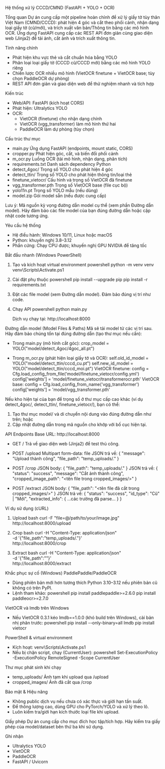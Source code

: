 Hệ thống xử lý CCCD/CMND (FastAPI + YOLO + OCR)

Tổng quan
Dự án cung cấp một pipeline hoàn chỉnh để xử lý giấy tờ tùy thân Việt Nam (CMND/CCCD): phát hiện 4 góc và cắt theo phối cảnh, nhận dạng loại giấy tờ (cũ/mới), và trích xuất văn bản/Thông tin bằng các mô hình OCR. Ứng dụng FastAPI cung cấp các REST API đơn giản cùng giao diện web (Jinja2) để tải ảnh, cắt ảnh và trích xuất thông tin.

Tính năng chính
- Phát hiện khu vực thẻ và cắt chuẩn hóa bằng YOLO
- Phân loại loại giấy tờ (CCCD cũ/CCCD mới) bằng các mô hình YOLO riêng
- Chiến lược OCR nhiều mô hình (VietOCR finetune + VietOCR base; tùy chọn PaddleOCR dự phòng)
- REST API đơn giản và giao diện web để thử nghiệm nhanh và tích hợp

Kiến trúc
- Web/API: FastAPI (kích hoạt CORS)
- Phát hiện: Ultralytics YOLO
- OCR:
  - VietOCR (finetune) cho nhận dạng chính
  - VietOCR (vgg_transformer) làm mô hình thứ hai
  - PaddleOCR làm dự phòng (tùy chọn)

Cấu trúc thư mục
- main.py                Ứng dụng FastAPI (endpoints, mount static, CORS)
- cropper.py             Phát hiện góc, cắt, và biến đổi phối cảnh
- m_ocr.py               Luồng OCR (tải mô hình, nhận dạng, phân tích)
- requirements.txt       Danh sách dependency Python
- detect_4goc/           Trọng số YOLO cho phát hiện 4 góc
- detect_ttin/           Trọng số YOLO cho phát hiện thông tin/loại thẻ
- finetune_vietocr/      Cấu hình và trọng số VietOCR đã finetune
- vgg_transformer.pth    Trọng số VietOCR base (file cục bộ)
- yolo11n.pt             Trọng số YOLO mẫu (nếu dùng)
- model.zip              Gói model sẵn (nếu được cung cấp)

Lưu ý: Mã nguồn kỳ vọng đường dẫn model cụ thể (xem phần Đường dẫn model). Hãy đảm bảo các file model của bạn đúng đường dẫn hoặc cập nhật code tương ứng.

Yêu cầu hệ thống
- Hệ điều hành: Windows 10/11, Linux hoặc macOS
- Python: khuyến nghị 3.8–3.12
- Phần cứng: Chạy CPU được; khuyến nghị GPU NVIDIA để tăng tốc

Bắt đầu nhanh (Windows PowerShell)
1) Tạo và kích hoạt virtual environment
   powershell
   python -m venv venv
   venv\Scripts\Activate.ps1

2) Cài đặt phụ thuộc
   powershell
   pip install --upgrade pip
   pip install -r requirements.txt

3) Đặt các file model (xem Đường dẫn model). Đảm bảo đúng vị trí như code.

4) Chạy API
   powershell
   python main.py

   Dịch vụ chạy tại: http://localhost:8000

Đường dẫn model (Model Files & Paths)
Mã sẽ tải model từ các vị trí sau. Hãy đảm bảo chúng tồn tại đúng đường dẫn (tạo thư mục nếu cần):

- Trong main.py (mô hình cắt góc):
  crop_model = YOLO("model/detect_4goc/4goc_all.pt")

- Trong m_ocr.py (phát hiện loại giấy tờ và OCR):
  self.old_id_model = YOLO("model/detect_ttin/cccd_cu.pt")
  self.new_id_model = YOLO("model/detect_ttin/cccd_moi.pt")
  VietOCR finetune:
  config = Cfg.load_config_from_file('model/finetune_vietocr/config.yml')
  config['weights'] = 'model/finetune_vietocr/transformerocr.pth'
  VietOCR base:
  config = Cfg.load_config_from_name('vgg_transformer')
  config['weights'] = 'model/vgg_transformer.pth'

Nếu kho hiện tại của bạn để trọng số ở thư mục cấp cao khác (ví dụ detect_4goc/, detect_ttin/, finetune_vietocr/), bạn có thể:
1) Tạo thư mục model/ và di chuyển nội dung vào đúng đường dẫn như trên; hoặc
2) Cập nhật đường dẫn trong mã nguồn cho khớp với bố cục hiện tại.

API Endpoints
Base URL: http://localhost:8000

- GET /
  Trả về giao diện web (Jinja2) để test thủ công.

- POST /upload
  Multipart form-data: file
  JSON trả về: { "message": "Upload thành công", "file_path": "temp_uploads/<uuid>.<ext>" }

- POST /crop
  JSON body: { "file_path": "temp_uploads/<uuid>.<ext>" }
  JSON trả về: {
    "status": "success",
    "message": "Cắt ảnh thành công",
    "cropped_image_path": "<tên file trong cropped_images/>"
  }

- POST /extract
  JSON body: { "file_path": "<tên file đã cắt trong cropped_images/>" }
  JSON trả về: {
    "status": "success",
    "id_type": "Cũ" | "Mới",
    "extracted_info": { ...các trường đã parse... }
  }

Ví dụ sử dụng (cURL)
1) Upload
   bash
   curl -F "file=@/path/to/your/image.jpg" http://localhost:8000/upload

2) Crop
   bash
   curl -H "Content-Type: application/json" \
        -d '{"file_path":"temp_uploads/<uuid>.<ext>"}' \
        http://localhost:8000/crop

3) Extract
   bash
   curl -H "Content-Type: application/json" \
        -d '{"file_path":"<cropped filename from previous step>"}' \
        http://localhost:8000/extract

Khắc phục sự cố (Windows)
PaddlePaddle/PaddleOCR
- Dùng phiên bản mới hơn tương thích Python 3.10–3.12 nếu phiên bản cũ không có trên PyPI.
- Lệnh tham khảo:
  powershell
  pip install paddlepaddle>=2.6.0
  pip install paddleocr>=2.7.0

VietOCR và lmdb trên Windows
- Nếu VietOCR 0.3.1 kéo lmdb==1.0.0 (khó build trên Windows), cài bản nhị phân trước:
  powershell
  pip install --only-binary=all lmdb
  pip install vietocr

PowerShell & virtual environment
- Kích hoạt: venv\Scripts\Activate.ps1
- Nếu bị chặn script, chạy (CurrentUser):
  powershell
  Set-ExecutionPolicy -ExecutionPolicy RemoteSigned -Scope CurrentUser

Thư mục phát sinh khi chạy
- temp_uploads/         Ảnh tạm khi upload qua /upload
- cropped_images/       Ảnh đã cắt qua /crop

Bảo mật & Hiệu năng
- Không public dịch vụ nếu chưa có xác thực và giới hạn tần suất.
- Để thông lượng cao, dùng GPU cho PyTorch/YOLO và xử lý theo lô.
- Luôn kiểm tra/giới hạn kích thước loại file khi upload.

Giấy phép
Dự án cung cấp cho mục đích học tập/tích hợp. Hãy kiểm tra giấy phép của model/dataset bên thứ ba khi sử dụng.

Ghi nhận
- Ultralytics YOLO
- VietOCR
- PaddleOCR
- FastAPI / Uvicorn


